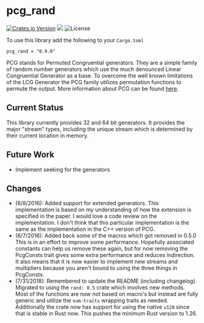 pcg_rand
========

[![Crates.io Version](https://img.shields.io/crates/v/pcg_rand.svg)](https://crates.io/crates/pcg_rand)
[![](https://docs.rs/pcg_rand/badge.svg)](https://docs.rs/pcg_rand/)
![License](https://img.shields.io/crates/l/rustc-serialize.svg)

To use this library add the following to your `Cargo.toml`

```
pcg_rand = "0.9.0"
```

PCG stands for Permuted Congruential generators. They are a simple family of
random number generators which use the much denounced Linear Congruential
Generator as a base. To overcome the well known limitations of the LCG Generator
the PCG family utilizes permutation functions to permute the output. More
information about PCG can be found [here](http://pcg-random.org).

Current Status
--------------
This library currently provides 32 and 64 bit generators. 
It provides the major "stream" types, including the unique stream which is determined
by their current location in memory. 

Future Work
-----------

* Implement seeking for the generators

Changes
-------
 * (6/8/2016): Added support for extended generators. This implementation
 is based on my understanding of how the extension is specified in the paper. 
 I would love a code review on the implementation. I don't think that this 
 particular implementation is the same as the implementation in the C++ version
 of PCG.
 * (6/7/2016): Added back some of the macros which got removed in 0.5.0
 This is in an effort to improve some performance. Hopefully associated constants
 can help us remove these again, but for now removing the PcgConsts trait gives
 some extra performance and reduces indirection. It also means that it is now
 easier to implement new streams and multipliers because you aren't bound
 to using the three things in PcgConsts.
 * (7/31/2018): Remembered to update the README (including changelog). Migrated
 to using the `rand: 0.5` crate which involves new methods. Most of the functions
 are now not based on macro's but instead are fully generic and utilize the 
 `num-traits` wrapping traits as needed. Additionally the crate now has support
 for using the native `u128` since that is stable in Rust now. This pushes the 
 minimum Rust version to 1.26. 
